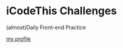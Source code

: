 # iCodeThis Challenges

(almost)Daily Front-end Practice  

<a href="https://icodethis.com/HmTici">my profile</a>
